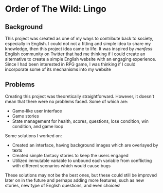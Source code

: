 # Order of The Wild: Lingo

## Background
This project was created as one of my ways to contribute back to society, especially in English. I could not not a fitting and simple idea to share my knowledge, then this project idea came to life. It was inspired by *menfess* English community on Twitter that had me thinking if I could create an alternative to create a simple English website with an engaging experience. Since I had been interested in RPG game, I was thinking if I could incorporate some of its mechanisms into my website

## Problems
Creating this project was theoretically straightforward. However, it doesn't mean that there were no problems faced. Some of which are:
- Game-like user interface
- Game stories
- State management for health, scores, questions, lose condition, win condition, and game loop

Some solutions I worked on:
- Created an interface, having background images which are overlayed by texts
- Created simple fantasy stories to keep the users engaged
- Utilized immutable variable to unbound each variable from conflicting with different scenarios which would cause bugs

These solutions may not be the best ones, but these could still be improved later on in the future and perhaps adding more features, such as new stories, new type of English questions, and even choices!

